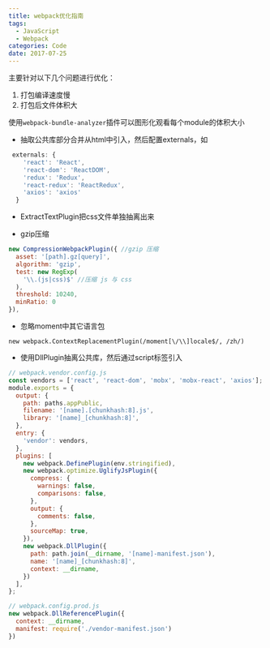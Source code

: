 ```yaml
---
title: webpack优化指南
tags:
  - JavaScript
  - Webpack
categories: Code
date: 2017-07-25
---
```


主要针对以下几个问题进行优化：
1. 打包编译速度慢
2. 打包后文件体积大

使用`webpack-bundle-analyzer`插件可以图形化观看每个module的体积大小

<!-- more -->

- 抽取公共库部分合并从html中引入，然后配置externals，如

```js
 externals: {
    'react': 'React',
    'react-dom': 'ReactDOM',
    'redux': 'Redux',
    'react-redux': 'ReactRedux',
    'axios': 'axios'
  }
```

- ExtractTextPlugin把css文件单独抽离出来

- gzip压缩

```js
new CompressionWebpackPlugin({ //gzip 压缩
  asset: '[path].gz[query]',
  algorithm: 'gzip',
  test: new RegExp(
    '\\.(js|css)$' //压缩 js 与 css
  ),
  threshold: 10240,
  minRatio: 0
}),
```

- 忽略moment中其它语言包

```
new webpack.ContextReplacementPlugin(/moment[\/\\]locale$/, /zh/)
```

- 使用DllPlugin抽离公共库，然后通过script标签引入

```js
// webpack.vendor.config.js
const vendors = ['react', 'react-dom', 'mobx', 'mobx-react', 'axios'];
module.exports = {
  output: {
    path: paths.appPublic,
    filename: '[name].[chunkhash:8].js',
    library: '[name]_[chunkhash:8]',
  },
  entry: {
    'vendor': vendors,
  },
  plugins: [
    new webpack.DefinePlugin(env.stringified),
    new webpack.optimize.UglifyJsPlugin({
      compress: {
        warnings: false,
        comparisons: false,
      },
      output: {
        comments: false,
      },
      sourceMap: true,
    }),
    new webpack.DllPlugin({
      path: path.join(__dirname, '[name]-manifest.json'),
      name: '[name]_[chunkhash:8]',
      context: __dirname,
    })
  ],
};

// webpack.config.prod.js
new webpack.DllReferencePlugin({
  context: __dirname, 
  manifest: require('./vendor-manifest.json')
})
```




